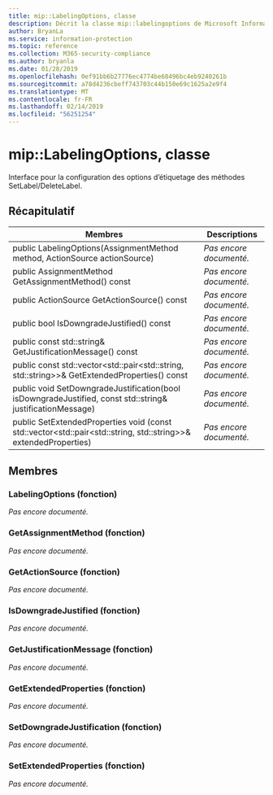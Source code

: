 ```yaml
---
title: mip::LabelingOptions, classe
description: Décrit la classe mip::labelingoptions de Microsoft Information Protection (MIP) SDK.
author: BryanLa
ms.service: information-protection
ms.topic: reference
ms.collection: M365-security-compliance
ms.author: bryanla
ms.date: 01/28/2019
ms.openlocfilehash: 0ef91bb6b27776ec4774be68496bc4eb9240261b
ms.sourcegitcommit: a78d4236cbeff743703c44b150e69c1625a2e9f4
ms.translationtype: MT
ms.contentlocale: fr-FR
ms.lasthandoff: 02/14/2019
ms.locfileid: "56251254"
---
```

# <a name="class-miplabelingoptions"></a>mip::LabelingOptions, classe 
Interface pour la configuration des options d’étiquetage des méthodes SetLabel/DeleteLabel.
  
## <a name="summary"></a>Récapitulatif
 Membres                        | Descriptions                                
--------------------------------|---------------------------------------------
public LabelingOptions(AssignmentMethod method, ActionSource actionSource)  | _Pas encore documenté._
public AssignmentMethod GetAssignmentMethod() const  | _Pas encore documenté._
public ActionSource GetActionSource() const  | _Pas encore documenté._
public bool IsDowngradeJustified() const  | _Pas encore documenté._
public const std::string& GetJustificationMessage() const  | _Pas encore documenté._
public const std::vector\<std::pair\<std::string, std::string\>\>& GetExtendedProperties() const  | _Pas encore documenté._
public void SetDowngradeJustification(bool isDowngradeJustified, const std::string& justificationMessage)  | _Pas encore documenté._
public SetExtendedProperties void (const std::vector\<std::pair\<std::string, std::string\>\>& extendedProperties)  | _Pas encore documenté._
  
## <a name="members"></a>Membres
  
### <a name="labelingoptions-function"></a>LabelingOptions (fonction)
_Pas encore documenté._

  
### <a name="getassignmentmethod-function"></a>GetAssignmentMethod (fonction)
_Pas encore documenté._

  
### <a name="getactionsource-function"></a>GetActionSource (fonction)
_Pas encore documenté._

  
### <a name="isdowngradejustified-function"></a>IsDowngradeJustified (fonction)
_Pas encore documenté._

  
### <a name="getjustificationmessage-function"></a>GetJustificationMessage (fonction)
_Pas encore documenté._

  
### <a name="getextendedproperties-function"></a>GetExtendedProperties (fonction)
_Pas encore documenté._

  
### <a name="setdowngradejustification-function"></a>SetDowngradeJustification (fonction)
_Pas encore documenté._

  
### <a name="setextendedproperties-function"></a>SetExtendedProperties (fonction)
_Pas encore documenté._
